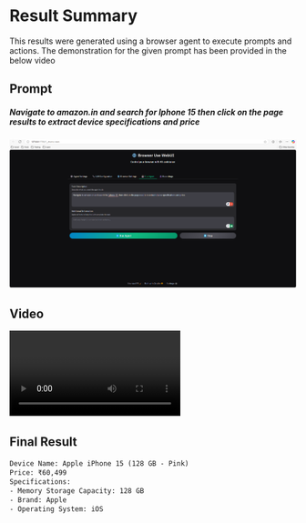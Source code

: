 # Result Summary

This results were generated using a browser agent to execute prompts and actions. The demonstration for the given prompt has been provided in the below video

## Prompt
##### *Navigate to amazon.in and search for Iphone 15 then click on the page results to extract device specifications and price*

![Prompt Screenshot](https://raw.githubusercontent.com/Naveen1603/WebAssistant/master/results/amazon%20results/prompt.png)
## Video
![Watch the video](https://raw.githubusercontent.com/Naveen1603/WebAssistant/master/results/amazon%20results/amazon_recording.webm)


## Final Result
```text
Device Name: Apple iPhone 15 (128 GB - Pink)
Price: ₹60,499
Specifications:
- Memory Storage Capacity: 128 GB
- Brand: Apple
- Operating System: iOS